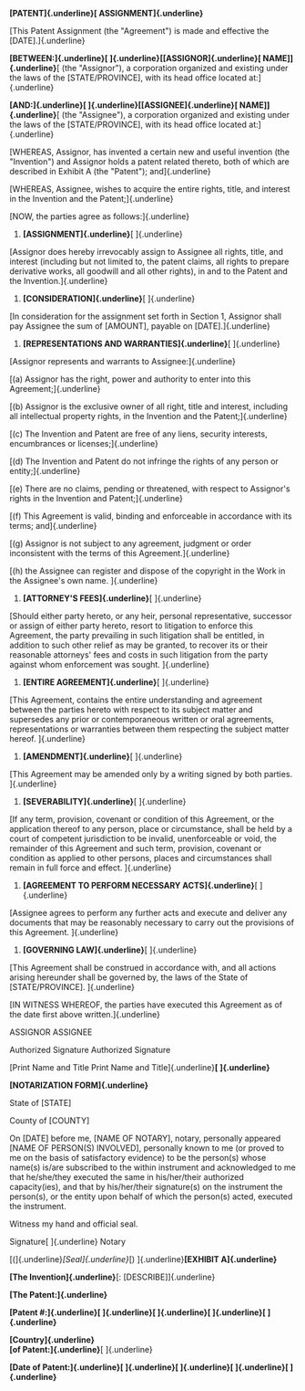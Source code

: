 **[PATENT]{.underline}[ ASSIGNMENT]{.underline}**

[This Patent Assignment (the \"Agreement\") is made and effective the
\[DATE\].]{.underline}

**[BETWEEN:]{.underline}[ ]{.underline}[\[ASSIGNOR]{.underline}[
NAME\]]{.underline}**[ (the \"Assignor\"), a corporation organized and
existing under the laws of the \[STATE/PROVINCE\], with its head office
located at:]{.underline}

**[AND:]{.underline}[ ]{.underline}[\[ASSIGNEE]{.underline}[
NAME\]]{.underline}**[ (the \"Assignee\"), a corporation organized and
existing under the laws of the \[STATE/PROVINCE\], with its head office
located at:]{.underline}

[WHEREAS, Assignor, has invented a certain new and useful invention (the
\"Invention\") and Assignor holds a patent related thereto, both of
which are described in Exhibit A (the \"Patent\"); and]{.underline}

[WHEREAS, Assignee, wishes to acquire the entire rights, title, and
interest in the Invention and the Patent;]{.underline}

[NOW, the parties agree as follows:]{.underline}

1.  **[ASSIGNMENT]{.underline}**[ ]{.underline}

[Assignor does hereby irrevocably assign to Assignee all rights, title,
and interest (including but not limited to, the patent claims, all
rights to prepare derivative works, all goodwill and all other rights),
in and to the Patent and the Invention.]{.underline}

1.  **[CONSIDERATION]{.underline}**[ ]{.underline}

[In consideration for the assignment set forth in Section 1, Assignor
shall pay Assignee the sum of \[AMOUNT\], payable on
\[DATE\].]{.underline}

1.  **[REPRESENTATIONS AND WARRANTIES]{.underline}**[ ]{.underline}

[Assignor represents and warrants to Assignee:]{.underline}

[(a) Assignor has the right, power and authority to enter into this
Agreement;]{.underline}

[(b) Assignor is the exclusive owner of all right, title and interest,
including all intellectual property rights, in the Invention and the
Patent;]{.underline}

[(c) The Invention and Patent are free of any liens, security interests,
encumbrances or licenses;]{.underline}

[(d) The Invention and Patent do not infringe the rights of any person
or entity;]{.underline}

[(e) There are no claims, pending or threatened, with respect to
Assignor\'s rights in the Invention and Patent;]{.underline}

[(f) This Agreement is valid, binding and enforceable in accordance with
its terms; and]{.underline}

[(g) Assignor is not subject to any agreement, judgment or order
inconsistent with the terms of this Agreement.]{.underline}

[(h) the Assignee can register and dispose of the copyright in the Work
in the Assignee\'s own name. ]{.underline}

1.  **[ATTORNEY\'S FEES]{.underline}**[ ]{.underline}

[Should either party hereto, or any heir, personal representative,
successor or assign of either party hereto, resort to litigation to
enforce this Agreement, the party prevailing in such litigation shall be
entitled, in addition to such other relief as may be granted, to recover
its or their reasonable attorneys\' fees and costs in such litigation
from the party against whom enforcement was sought. ]{.underline}

1.  **[ENTIRE AGREEMENT]{.underline}**[ ]{.underline}

[This Agreement, contains the entire understanding and agreement between
the parties hereto with respect to its subject matter and supersedes any
prior or contemporaneous written or oral agreements, representations or
warranties between them respecting the subject matter hereof.
]{.underline}

1.  **[AMENDMENT]{.underline}**[ ]{.underline}

[This Agreement may be amended only by a writing signed by both parties.
]{.underline}

1.  **[SEVERABILITY]{.underline}**[ ]{.underline}

[If any term, provision, covenant or condition of this Agreement, or the
application thereof to any person, place or circumstance, shall be held
by a court of competent jurisdiction to be invalid, unenforceable or
void, the remainder of this Agreement and such term, provision, covenant
or condition as applied to other persons, places and circumstances shall
remain in full force and effect. ]{.underline}

1.  **[AGREEMENT TO PERFORM NECESSARY ACTS]{.underline}**[ ]{.underline}

[Assignee agrees to perform any further acts and execute and deliver any
documents that may be reasonably necessary to carry out the provisions
of this Agreement. ]{.underline}

1.  **[GOVERNING LAW]{.underline}**[ ]{.underline}

[This Agreement shall be construed in accordance with, and all actions
arising hereunder shall be governed by, the laws of the State of
\[STATE/PROVINCE\]. ]{.underline}

[IN WITNESS WHEREOF, the parties have executed this Agreement as of the
date first above written.]{.underline}

ASSIGNOR ASSIGNEE

Authorized Signature Authorized Signature

[Print Name and Title Print Name and Title]{.underline}**[
]{.underline}**

**[NOTARIZATION FORM]{.underline}**

State of \[STATE\]

County of \[COUNTY\]

On \[DATE\] before me, \[NAME OF NOTARY\], notary, personally appeared
\[NAME OF PERSON(S) INVOLVED\], personally known to me (or proved to me
on the basis of satisfactory evidence) to be the person(s) whose name(s)
is/are subscribed to the within instrument and acknowledged to me that
he/she/they executed the same in his/her/their authorized capacity(ies),
and that by his/her/their signature(s) on the instrument the person(s),
or the entity upon behalf of which the person(s) acted, executed the
instrument.

Witness my hand and official seal.

Signature[ ]{.underline} Notary

[(]{.underline}*[Seal]{.underline}*[) ]{.underline}**[EXHIBIT
A]{.underline}**

**[The Invention]{.underline}**[: \[DESCRIBE\]]{.underline}

**[The Patent:]{.underline}**

**[Patent #:]{.underline}[ ]{.underline}[ ]{.underline}[ ]{.underline}[
]{.underline}**

**[Country]{.underline}**\
**[of Patent:]{.underline}**[ ]{.underline}

**[Date of Patent:]{.underline}[ ]{.underline}[ ]{.underline}[
]{.underline}[ ]{.underline}**
